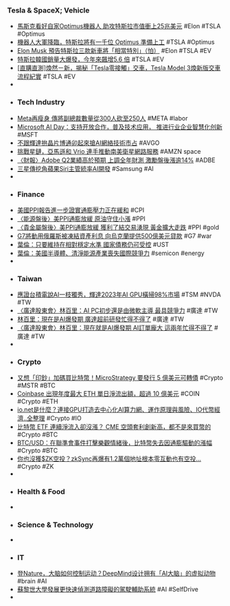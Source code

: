 ### Tesla & SpaceX; Vehicle
- [馬斯克看好自家Optimus機器人 助攻特斯拉市值衝上25兆美元](https://news.cnyes.com/news/id/5600100) #Elon #TSLA #Optimus
- [機器人大軍降臨，特斯拉將有一千位 Optimus 準備上工](https://technews.tw/2024/06/14/tesla-1000-optimus-working-factory/) #TSLA #Optimus
- [Elon Musk 預告特斯拉三款新車將「相當特別」（怕）](https://www.kocpc.com.tw/archives/551326) #Elon #TSLA #EV
- [特斯拉韓國銷量大爆發，今年來飆增5.6 倍](https://technews.tw/2024/06/14/tesla-sales-in-south-korea/) #TSLA #EV
- [[直購直測]煥然ㄧ新，揭秘「Tesla零接觸」交車，Tesla Model 3煥新版交車流程紀實](https://news.u-car.com.tw/news/article/78579) #TSLA #EV
-
- ### Tech Industry
- [Meta再瘦身 傳將副總裁數量從300人砍至250人](https://news.cnyes.com/news/id/5599683) #META #labor
- [Microsoft AI Day：支持开放合作，普及技术应用， 推进行业企业智慧化创新](https://www.jiqizhixin.com/articles/2024-06-14-11) #MSFT
- [不跟輝達拚晶片博通卯起來搶AI網絡技術市占](https://news.cnyes.com/news/id/5599708) #AVGO
- [挑戰星鏈，亞馬遜和 Vrio 連手推動南美衛星網路服務](https://technews.tw/2024/06/14/amazon-and-vrio-boost-satellite-network-in-south-america/) #AMZN space
- [〈財報〉Adobe Q2業績高於預期 上調全年財測 激勵盤後漲逾14%](https://news.cnyes.com/news/id/5599692) #ADBE
- [三星傳挖角蘋果Siri主管統率AI開發](https://www.ithome.com.tw/news/163457) #Samsung #AI
-
- ### Finance
- [美國PPI報告進一步證實通膨壓力正在緩和](https://news.cnyes.com/news/id/5599531) #CPI
- [〈能源盤後〉美PPI通膨放緩 原油守住小漲](https://news.cnyes.com/news/id/5599558) #PPI
- [〈貴金屬盤後〉美PPI通膨放緩 獲利了結交易湧現 黃金擴大走跌](https://news.cnyes.com/news/id/5599559) #PPI #gold
- [G7將動用俄羅斯被凍結資產利息 向烏克蘭提供500億美元貸款](https://news.cnyes.com/news/id/5599797) #G7 #war
- [葉倫：只要維持在相對穩定水準 國家債務仍可受控](https://m.cnyes.com/news/id/5599514) #UST
- [葉倫：美國半導體、清淨能源產業喪失國際競爭力](https://technews.tw/2024/06/14/remarks-by-secretary-of-the-treasury-janet-l-yellen-at-the-economic-club-of-new-york/) #semicon #energy
-
- ### Taiwan
- [應證台積電說AI一枝獨秀，輝達2023年AI GPU橫掃98%市場](https://www.wealth.com.tw/articles/d8ea8b0e-af28-4068-a8ba-a31cf9f65de6) #TSM #NVDA #TW
- [〈廣達股東會〉林百里：AI PC初步還是由微軟主導 最具競爭力](https://news.cnyes.com/news/id/5600407) #廣達 #TW
- [林百里：現在是AI爆發期 廣達超前研發忙得不得了](https://www.cna.com.tw/news/afe/202406140145.aspx) #廣達 #TW
- [〈廣達股東會〉林百里：現在就是AI爆發期 AI訂單龐大 這兩年忙得不得了](https://news.cnyes.com/news/id/5600334) #廣達 #TW
-
- ### Crypto
- [又想「印鈔」加碼買比特幣！MicroStrategy 要發行 5 億美元可轉債](https://blockcast.it/2024/06/13/microstrategy-proposes-500-million-convertible-note-offering-to-buy-more-bitcoin/) #Crypto #MSTR #BTC
- [Coinbase 出現年度最大 ETH 單日淨流出額，超過 10 億美元](https://blockcast.it/2024/06/14/mica-daily-240614/) #COIN #Crypto #ETH
- [io.net是什麼？連接GPU打造去中心化AI算力網、運作原理與風險、IO代幣經濟..全整理](https://www.blocktempo.com/what-is-depin-project-io-net/) #Crypto #IO
- [比特幣 ETF 連續淨流入卻沒漲？ CME 空頭套利創新高，都不是來買幣的](https://abmedia.io/cme-etf-basis-trading) #Crypto #BTC
- [BTC/USD：在聯準會事件打擊樂觀情緒後，比特幣失去因通膨驅動的漲幅](https://news.cnyes.com/news/id/5599707) #Crypto #BTC
- [你也沒獲$ZK空投？zkSync再爆有1.2萬個地址根本零互動也有空投…](https://www.blocktempo.com/zksync-airdrop-problem/) #Crypto #ZK
-
- ### Health & Food
-
- ### Science & Technology
-
- ### IT
- [登Nature，大脑如何控制运动？DeepMind设计拥有「AI大脑」的虚拟动物](https://www.jiqizhixin.com/articles/2024-06-14-10) #brain #AI
- [蘇黎世大學發展更快速偵測道路障礙的駕駛輔助系統](https://technews.tw/2024/06/14/bio-inspired-cameras-and-ai-help-drivers-detect-pedestrians-and-obstacles-faster/) #AI #SelfDrive
-